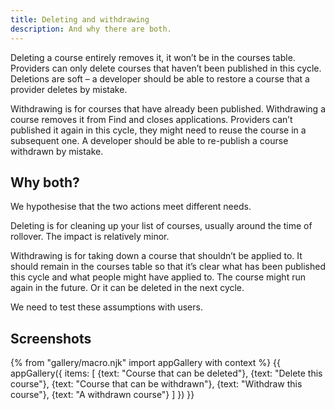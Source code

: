 ```yaml
---
title: Deleting and withdrawing
description: And why there are both.
---
```

Deleting a course entirely removes it, it won’t be in the courses table. Providers can only delete courses that haven’t been published in this cycle. Deletions are soft – a developer should be able to restore a course that a provider deletes by mistake.

Withdrawing is for courses that have already been published. Withdrawing a course removes it from Find and closes applications. Providers can’t published it again in this cycle, they might need to reuse the course in a subsequent one. A developer should be able to re-publish a course withdrawn by mistake.

## Why both?

We hypothesise that the two actions meet different needs.

Deleting is for cleaning up your list of courses, usually around the time of rollover. The impact is relatively minor.

Withdrawing is for taking down a course that shouldn’t be applied to. It should remain in the courses table so that it’s clear what has been published this cycle and what people might have applied to. The course might run again in the future. Or it can be deleted in the next cycle.

We need to test these assumptions with users.

## Screenshots

{% from "gallery/macro.njk" import appGallery with context %}
{{ appGallery({
  items: [
    {text: "Course that can be deleted"},
    {text: "Delete this course"},
    {text: "Course that can be withdrawn"},
    {text: "Withdraw this course"},
    {text: "A withdrawn course"}
  ]
}) }}
